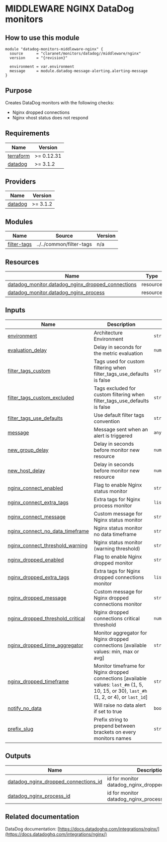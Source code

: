 # MIDDLEWARE NGINX DataDog monitors

## How to use this module

```hcl
module "datadog-monitors-middleware-nginx" {
  source      = "claranet/monitors/datadog//middleware/nginx"
  version     = "{revision}"

  environment = var.environment
  message     = module.datadog-message-alerting.alerting-message
}

```

## Purpose

Creates DataDog monitors with the following checks:

- Nginx dropped connections
- Nginx vhost status does not respond

<!-- BEGIN_TF_DOCS -->
## Requirements

| Name | Version |
|------|---------|
| <a name="requirement_terraform"></a> [terraform](#requirement\_terraform) | >= 0.12.31 |
| <a name="requirement_datadog"></a> [datadog](#requirement\_datadog) | >= 3.1.2 |

## Providers

| Name | Version |
|------|---------|
| <a name="provider_datadog"></a> [datadog](#provider\_datadog) | >= 3.1.2 |

## Modules

| Name | Source | Version |
|------|--------|---------|
| <a name="module_filter-tags"></a> [filter-tags](#module\_filter-tags) | ../../common/filter-tags | n/a |

## Resources

| Name | Type |
|------|------|
| [datadog_monitor.datadog_nginx_dropped_connections](https://registry.terraform.io/providers/DataDog/datadog/latest/docs/resources/monitor) | resource |
| [datadog_monitor.datadog_nginx_process](https://registry.terraform.io/providers/DataDog/datadog/latest/docs/resources/monitor) | resource |

## Inputs

| Name | Description | Type | Default | Required |
|------|-------------|------|---------|:--------:|
| <a name="input_environment"></a> [environment](#input\_environment) | Architecture Environment | `string` | n/a | yes |
| <a name="input_evaluation_delay"></a> [evaluation\_delay](#input\_evaluation\_delay) | Delay in seconds for the metric evaluation | `number` | `15` | no |
| <a name="input_filter_tags_custom"></a> [filter\_tags\_custom](#input\_filter\_tags\_custom) | Tags used for custom filtering when filter\_tags\_use\_defaults is false | `string` | `"*"` | no |
| <a name="input_filter_tags_custom_excluded"></a> [filter\_tags\_custom\_excluded](#input\_filter\_tags\_custom\_excluded) | Tags excluded for custom filtering when filter\_tags\_use\_defaults is false | `string` | `""` | no |
| <a name="input_filter_tags_use_defaults"></a> [filter\_tags\_use\_defaults](#input\_filter\_tags\_use\_defaults) | Use default filter tags convention | `string` | `"true"` | no |
| <a name="input_message"></a> [message](#input\_message) | Message sent when an alert is triggered | `any` | n/a | yes |
| <a name="input_new_group_delay"></a> [new\_group\_delay](#input\_new\_group\_delay) | Delay in seconds before monitor new resource | `number` | `300` | no |
| <a name="input_new_host_delay"></a> [new\_host\_delay](#input\_new\_host\_delay) | Delay in seconds before monitor new resource | `number` | `300` | no |
| <a name="input_nginx_connect_enabled"></a> [nginx\_connect\_enabled](#input\_nginx\_connect\_enabled) | Flag to enable Nginx status monitor | `string` | `"true"` | no |
| <a name="input_nginx_connect_extra_tags"></a> [nginx\_connect\_extra\_tags](#input\_nginx\_connect\_extra\_tags) | Extra tags for Nginx process monitor | `list(string)` | `[]` | no |
| <a name="input_nginx_connect_message"></a> [nginx\_connect\_message](#input\_nginx\_connect\_message) | Custom message for Nginx status monitor | `string` | `""` | no |
| <a name="input_nginx_connect_no_data_timeframe"></a> [nginx\_connect\_no\_data\_timeframe](#input\_nginx\_connect\_no\_data\_timeframe) | Nginx status monitor no data timeframe | `string` | `10` | no |
| <a name="input_nginx_connect_threshold_warning"></a> [nginx\_connect\_threshold\_warning](#input\_nginx\_connect\_threshold\_warning) | Nginx status monitor (warning threshold) | `string` | `3` | no |
| <a name="input_nginx_dropped_enabled"></a> [nginx\_dropped\_enabled](#input\_nginx\_dropped\_enabled) | Flag to enable Nginx dropped monitor | `string` | `"true"` | no |
| <a name="input_nginx_dropped_extra_tags"></a> [nginx\_dropped\_extra\_tags](#input\_nginx\_dropped\_extra\_tags) | Extra tags for Nginx dropped connections monitor | `list(string)` | `[]` | no |
| <a name="input_nginx_dropped_message"></a> [nginx\_dropped\_message](#input\_nginx\_dropped\_message) | Custom message for Nginx dropped connections monitor | `string` | `""` | no |
| <a name="input_nginx_dropped_threshold_critical"></a> [nginx\_dropped\_threshold\_critical](#input\_nginx\_dropped\_threshold\_critical) | Nginx dropped connections critical threshold | `number` | `0` | no |
| <a name="input_nginx_dropped_time_aggregator"></a> [nginx\_dropped\_time\_aggregator](#input\_nginx\_dropped\_time\_aggregator) | Monitor aggregator for Nginx dropped connections [available values: min, max or avg] | `string` | `"min"` | no |
| <a name="input_nginx_dropped_timeframe"></a> [nginx\_dropped\_timeframe](#input\_nginx\_dropped\_timeframe) | Monitor timeframe for Nginx dropped connections [available values: `last_#m` (1, 5, 10, 15, or 30), `last_#h` (1, 2, or 4), or `last_1d`] | `string` | `"last_5m"` | no |
| <a name="input_notify_no_data"></a> [notify\_no\_data](#input\_notify\_no\_data) | Will raise no data alert if set to true | `bool` | `true` | no |
| <a name="input_prefix_slug"></a> [prefix\_slug](#input\_prefix\_slug) | Prefix string to prepend between brackets on every monitors names | `string` | `""` | no |

## Outputs

| Name | Description |
|------|-------------|
| <a name="output_datadog_nginx_dropped_connections_id"></a> [datadog\_nginx\_dropped\_connections\_id](#output\_datadog\_nginx\_dropped\_connections\_id) | id for monitor datadog\_nginx\_dropped\_connections |
| <a name="output_datadog_nginx_process_id"></a> [datadog\_nginx\_process\_id](#output\_datadog\_nginx\_process\_id) | id for monitor datadog\_nginx\_process |
<!-- END_TF_DOCS -->
## Related documentation

DataDog documentation: [https://docs.datadoghq.com/integrations/nginx/](https://docs.datadoghq.com/integrations/nginx/)
